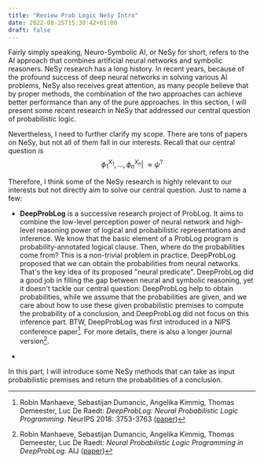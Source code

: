 ```yaml
---
title: "Review Prob Logic NeSy Intro"
date: 2022-08-25T15:30:42+01:00
draft: false
---
```


Fairly simply speaking, Neuro-Symbolic AI, or NeSy for short, refers to the AI approach that combines artificial neural networks and symbolic reasoners. NeSy research has a long history. In recent years, because of the profound success of deep neural networks in solving various AI problems, NeSy also receives great attention, as many people believe that by proper methods, the combination of the two approaches can achieve better performance than any of the pure approaches. In this section, I will present some recent research in NeSy that addressed our central question of probabilistic logic.

Nevertheless, I need to further clarify my scope. There are tons of papers on NeSy, but not all of them fall in our interests. Recall that our central question is 
$$
\phi_1^{X_1},\dots,\phi_n^{X_n}|\!\!\!\approx \psi^?
$$

Therefore, I think some of the NeSy research is highly relevant to our interests but not directly aim to solve our central question. Just to name a few:

- **DeepProbLog** is a successive research project of ProbLog. It aims to combine the low-level perception power of neural network and high-level reasoning power of logical and probabilistic representations and inference. We know that the basic element of a ProbLog program is probability-annotated logical clause. Then, where do the probabilities come from? This is a non-trivial problem in practice. DeepProbLog proposed that we can obtain the probabilities from neural networks. That's the key idea of its proposed "neural predicate". DeepProbLog did a good job in filling the gap between neural and symbolic reasoning, yet it doesn't tackle our central question: DeepProbLog help to obtain probabilities, while we assume that the probabilities are given, and we care about how to use these given probabilistic premises to compute the probability of a conclusion, and DeepProbLog did not focus on this inference part. BTW, DeepProbLog was first introduced in a NIPS conference paper[^1]. For more details, there is also a longer journal version[^2]. 

- 

In this part, I will introduce some NeSy methods that can take as input probabilistic premises and return the probabilities of a conclusion. 



[^1]: Robin Manhaeve, Sebastijan Dumancic, Angelika Kimmig, Thomas Demeester, Luc De Raedt: *DeepProbLog: Neural Probabilistic Logic Programming*. NeurIPS 2018: 3753-3763 ([paper](https://papers.nips.cc/paper/2018/hash/dc5d637ed5e62c36ecb73b654b05ba2a-Abstract.html))
[^2]: Robin Manhaeve, Sebastijan Dumancic, Angelika Kimmig, Thomas Demeester, Luc De Raedt: *Neural Probabilistic Logic Programming in DeepProbLog*. AIJ ([paper](https://www.sciencedirect.com/science/article/abs/pii/S0004370221000552))

